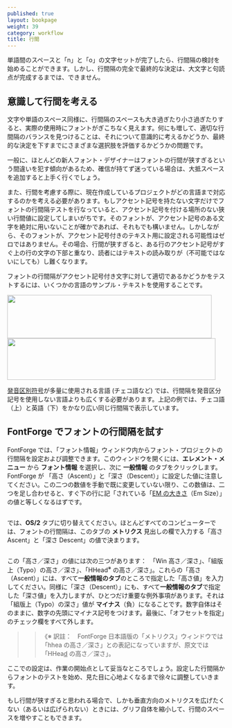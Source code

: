 ```yaml
---
published: true
layout: bookpage
weight: 39
category: workflow
title: 行間
---
```


単語間のスペースと「n」と「o」の文字セットが完了したら、行間隔の検討を始めることができます。しかし、行間隔の完全で最終的な決定は、大文字と句読点が完成するまでは、できません。

## 意識して行間を考える

文字や単語のスペース同様に、行間隔のスペースも大き過ぎたり小さ過ぎたりすると、実際の使用時にフォントがぎこちなく見えます。何にも増して、適切な行間隔のバランスを見つけることは、それについて意識的に考えるかどうか、最終的な決定を下すまでにさまざまな選択肢を評価するかどうかの問題です。

一般に、ほとんどの新人フォント・デザイナーはフォントの行間が狭すぎるという間違いを犯す傾向があるため、確信が持てず迷っている場合は、大抵スペースを追加すると上手く行くでしょう。

また、行間を考慮する際に、現在作成しているプロジェクトがどの言語まで対応するのかを考える必要があります。もしアクセント記号を持たない文字だけでフォントの行間隔テストを行なっていると、アクセント記号を付ける場所のない狭い行間値に設定してしまいがちです。そのフォントが、アクセント記号のある文字を絶対に用いないことが確かであれば、それもでも構いません。しかしながら、そのフォントが、アクセント記号付きのテキスト用に設定される可能性はゼロではありません。その場合、行間が狭すぎると、ある行のアクセント記号がすぐ上の行の文字の下部と重なり、読者にはテキストの読み取りが（不可能ではないにしても）し難くなります。

フォントの行間隔がアクセント記号付き文字に対して適切であるかどうかをテストするには、いくつかの言語のサンプル・テキストを使用することです。

<img src="../en-US/images/Selection_043.png" alt="" height="100" width="472">

<img src="../en-US/images/Selection_044_1.png" alt="" height="96" width="481">

[発音区別符号](../ja-JA/Glossary.md#diacritics-発音区別符号)が多量に使用される言語 (チェコ語など) では、行間隔を発音区分記号を使用しない言語よりも広くする必要があります。上記の例では、チェコ語（上）と英語（下）をかなり広い同じ行間隔で表示しています。

## FontForge でフォントの行間隔を試す

FontForge では、「フォント情報」ウィンドウ内からフォント・プロジェクトの行間隔を設定および調整できます。このウィンドウを開くには、**エレメント・メニュー** から **フォント情報** を選択し、次に **一般情報** のタブをクリックします。FontForge が 「高さ（Ascent）」と「深さ（Descent）」に設定した値に注意してください。この二つの数値を手動で既に変更していない限り、この数値は、二つを足し合わせると、すぐ下の行に記「されている「[EM の大きさ](../ja-JA/Glossary.md#em-エム)（Em Size）」の値と等しくなるはずです。

<img src="../en-US/images/fontinfo-generl.png" alt="">

では、**OS/2** タブに切り替えてください。ほとんどすべてのコンピューターでは、フォントの行間隔は、このタブの **メトリクス** 見出しの欄で入力する「高さ Ascent」と「深さ Descent」の値で決まります。

<img src="../en-US/images/ascents-descents.png" alt="">

この「高さ／深さ」の値には次の三つがあります：　「Win 高さ／深さ」、「組版上（Typo）の高さ／深さ」、「HHead<sup>※</sup> の高さ／深さ」。これらの「高さ（Ascent）」には、すべて**一般情報のタブ**のところで指定した「高さ値」を入力してください。同様に「深さ（Descent）」にも、すべて**一般情報のタブ**で指定した「深さ値」を入力しますが、ひとつだけ重要な例外事項があります。それは「組版上（Typo）の深さ」値が **マイナス**（負）になることです。数字自体はそのままに、数字の先頭にマイナス記号をつけます。最後に、「オフセットを指定」のチェック欄をすべて外します。

>> 《※ 訳註：　FontForge 日本語版の「メトリクス」ウィンドウでは「hhea の高さ／深さ」との表記になっていますが、原文では「HHea<u>d</u> の高さ／深さ」。

ここでの設定は、作業の開始点として妥当なところでしょう。設定した行間隔からフォントのテストを始め、見た目に心地よくなるまで徐々に調整していきます。

もし行間が狭すぎると思われる場合で、しかも垂直方向のメトリクスを広げたくない（あるいは広げられない）ときには、グリフ自体を縮小して、行間のスペースを増やすこともできます。
